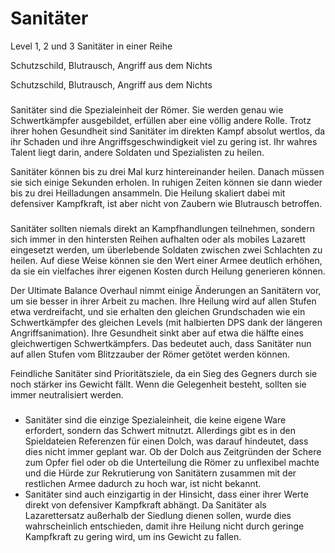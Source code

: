 # Sanitäter

Level 1, 2 und 3 Sanitäter in einer Reihe

Schutzschild, Blutrausch, Angriff aus dem Nichts

Schutzschild, Blutrausch, Angriff aus dem Nichts

### &#x20;<a href="#ueberblick" id="ueberblick"></a>

Sanitäter sind die Spezialeinheit der Römer. Sie werden genau wie Schwertkämpfer ausgebildet, erfüllen aber eine völlig andere Rolle. Trotz ihrer hohen Gesundheit sind Sanitäter im direkten Kampf absolut wertlos, da ihr Schaden und ihre Angriffsgeschwindigkeit viel zu gering ist. Ihr wahres Talent liegt darin, andere Soldaten und Spezialisten zu heilen.

Sanitäter können bis zu drei Mal kurz hintereinander heilen. Danach müssen sie sich einige Sekunden erholen. In ruhigen Zeiten können sie dann wieder bis zu drei Heilladungen ansammeln. Die Heilung skaliert dabei mit defensiver Kampfkraft, ist aber nicht von Zaubern wie Blutrausch betroffen.

### &#x20;<a href="#strategie" id="strategie"></a>

Sanitäter sollten niemals direkt an Kampfhandlungen teilnehmen, sondern sich immer in den hintersten Reihen aufhalten oder als mobiles Lazarett eingesetzt werden, um überlebende Soldaten zwischen zwei Schlachten zu heilen. Auf diese Weise können sie den Wert einer Armee deutlich erhöhen, da sie ein vielfaches ihrer eigenen Kosten durch Heilung generieren können.

Der Ultimate Balance Overhaul nimmt einige Änderungen an Sanitätern vor, um sie besser in ihrer Arbeit zu machen. Ihre Heilung wird auf allen Stufen etwa verdreifacht, und sie erhalten den gleichen Grundschaden wie ein Schwertkämpfer des gleichen Levels (mit halbierten DPS dank der längeren Angriffsanimation). Ihre Gesundheit sinkt aber auf etwa die hälfte eines gleichwertigen Schwertkämpfers. Das bedeutet auch, dass Sanitäter nun auf allen Stufen vom Blitzzauber der Römer getötet werden können.

Feindliche Sanitäter sind Prioritätsziele, da ein Sieg des Gegners durch sie noch stärker ins Gewicht fällt. Wenn die Gelegenheit besteht, sollten sie immer neutralisiert werden.

### &#x20;<a href="#trivia" id="trivia"></a>

* Sanitäter sind die einzige Spezialeinheit, die keine eigene Ware erfordert, sondern das Schwert mitnutzt. Allerdings gibt es in den Spieldateien Referenzen für einen Dolch, was darauf hindeutet, dass dies nicht immer geplant war. Ob der Dolch aus Zeitgründen der Schere zum Opfer fiel oder ob die Unterteilung die Römer zu unflexibel machte und die Hürde zur Rekrutierung von Sanitätern zusammen mit der restlichen Armee dadurch zu hoch war, ist nicht bekannt.
* Sanitäter sind auch einzigartig in der Hinsicht, dass einer ihrer Werte direkt von defensiver Kampfkraft abhängt. Da Sanitäter als Lazarettersatz außerhalb der Siedlung dienen sollen, wurde dies wahrscheinlich entschieden, damit ihre Heilung nicht durch geringe Kampfkraft zu gering wird, um ins Gewicht zu fallen.
